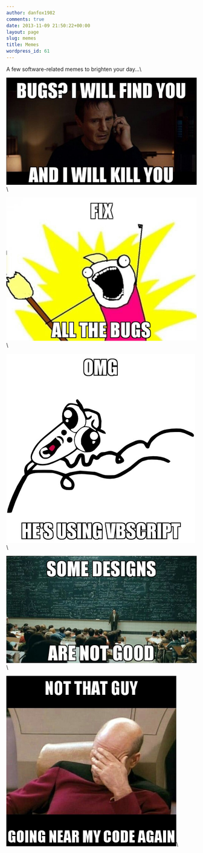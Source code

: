 ```yaml
---
author: danfox1982
comments: true
date: 2013-11-09 21:50:22+00:00
layout: page
slug: memes
title: Memes
wordpress_id: 61
---
```


A few software-related memes to brighten your day...\\

[![I Will Find You](/images/bugs-i-will-find-you.jpg)](/images/bugs-i-will-find-you.jpg)\\

[![Fix All The Bugs](/images/fix-all-the-bugs.jpg)](/images/fix-all-the-bugs.jpg)\\

[![VBScript](/images/vbscript.jpg)](/images/vbscript.jpg)\\

[![Some Designs](/images/some-designs.jpg)](/images/some-designs.jpg)\\

[![Not That Guy](/images/not-that-guy.jpg)](/images/not-that-guy.jpg)\\
